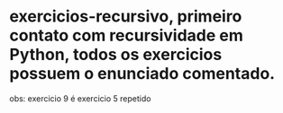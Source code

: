 # exercicios-recursivo, primeiro contato com recursividade em Python, todos os exercicios possuem o enunciado comentado.
obs: exercicio 9 é exercicio 5 repetido
